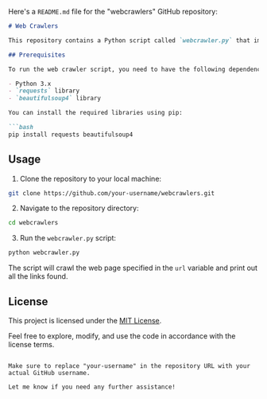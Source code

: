 Here's a `README.md` file for the "webcrawlers" GitHub repository:

```markdown
# Web Crawlers

This repository contains a Python script called `webcrawler.py` that implements a web crawler to find all links on a web page. The crawler creates two lists: "crawled" and "not crawled" to track the visited and unvisited links, respectively.

## Prerequisites

To run the web crawler script, you need to have the following dependencies installed:

- Python 3.x
- `requests` library
- `beautifulsoup4` library

You can install the required libraries using pip:

```bash
pip install requests beautifulsoup4
```

## Usage

1. Clone the repository to your local machine:

```bash
git clone https://github.com/your-username/webcrawlers.git
```

2. Navigate to the repository directory:

```bash
cd webcrawlers
```

3. Run the `webcrawler.py` script:

```bash
python webcrawler.py
```

The script will crawl the web page specified in the `url` variable and print out all the links found.

## License

This project is licensed under the [MIT License](LICENSE).

Feel free to explore, modify, and use the code in accordance with the license terms.

```

Make sure to replace "your-username" in the repository URL with your actual GitHub username.

Let me know if you need any further assistance!
